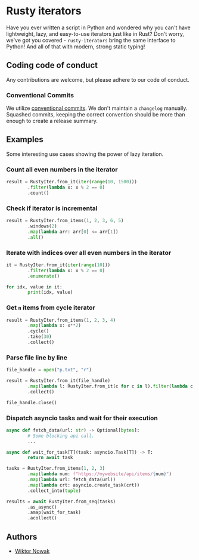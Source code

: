 # Rusty iterators

Have you ever written a script in Python and wondered why you can't have lightweight, lazy, and easy-to-use iterators just like in Rust? Don't worry, we've got you covered - `rusty-iterators` bring the same interface to Python! And all of that with modern, strong static typing!

## Coding code of conduct

Any contributions are welcome, but please adhere to our code of conduct.

### Conventional Commits

We utilize [conventional commits](https://gist.github.com/qoomon/5dfcdf8eec66a051ecd85625518cfd13). We don't maintain a `changelog` manually. Squashed commits, keeping the correct convention should be more than enough to create a release summary.

## Examples

Some interesting use cases showing the power of lazy iteration.

### Count all even numbers in the iterator

```python
result = RustyIter.from_it(iter(range(10, 1500)))
        .filter(lambda x: x % 2 == 0)
        .count()
```

### Check if iterator is incremental

```python
result = RustyIter.from_items(1, 2, 3, 6, 5)
        .windows(2)
        .map(lambda arr: arr[0] <= arr[1])
        .all()
```

### Iterate with indices over all even numbers in the iterator

```python
it = RustyIter.from_it(iter(range(10)))
        .filter(lambda x: x % 2 == 0)
        .enumerate()

for idx, value in it:
        print(idx, value)
```

### Get `n` items from cycle iterator

```python
result = RustyIter.from_items(1, 2, 3, 4)
        .map(lambda x: x**2)
        .cycle()
        .take(30)
        .collect()
```

### Parse file line by line

```python
file_handle = open("p.txt", "r")

result = RustyIter.from_it(file_handle)
        .map(lambda l: RustyIter.from_it(c for c in l).filter(lambda c: c.isnumeric()).map(lambda c: int(c)).collect())
        .collect()

file_handle.close()
```

### Dispatch asyncio tasks and wait for their execution

```python
async def fetch_data(url: str) -> Optional[bytes]:
        # Some blocking api call.
        ...

async def wait_for_task[T](task: asyncio.Task[T]) -> T:
        return await task

tasks = RustyIter.from_items(1, 2, 3)
        .map(lambda num: f"https://mywebsite/api/items/{num}")
        .map(lambda url: fetch_data(url))
        .map(lambda crt: asyncio.create_task(crt))
        .collect_into(tuple)

results = await RustyIter.from_seq(tasks)
        .as_async()
        .amap(wait_for_task)
        .acollect()
```

## Authors

- [Wiktor Nowak](@uncommon-nickname)
